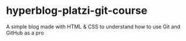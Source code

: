 # hyperblog-platzi-git-course
A simple blog made with HTML &amp; CSS to understand how to use Git and GitHub as a pro
